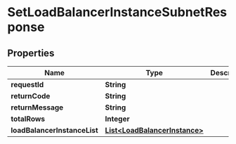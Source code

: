 
# SetLoadBalancerInstanceSubnetResponse

## Properties
Name | Type | Description | Notes
------------ | ------------- | ------------- | -------------
**requestId** | **String** |  |  [optional]
**returnCode** | **String** |  |  [optional]
**returnMessage** | **String** |  |  [optional]
**totalRows** | **Integer** |  |  [optional]
**loadBalancerInstanceList** | [**List&lt;LoadBalancerInstance&gt;**](LoadBalancerInstance.md) |  |  [optional]



